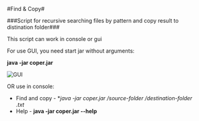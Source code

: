 #Find & Copy#

###Script for recursive searching files by pattern and copy result to distination folder###

This script can work in console or gui

For use GUI, you need start jar without arguments:

**java -jar coper.jar**

![GUI](http://cs630524.vk.me/v630524713/10bbb/oYOEF4ndljk.jpg)

OR use in console: 

 * Find and copy - **java -jar coper.jar /source-folder /destination-folder *.txt**
 * Help - **java -jar coper.jar --help**

